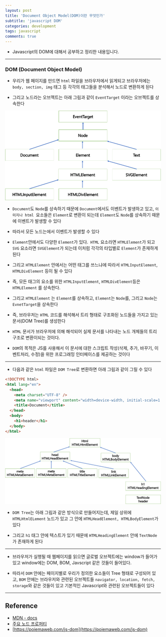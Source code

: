 ```yaml
---
layout: post
title: 'Document Object Model(DOM)이란 무엇인가'
subtitle: 'javascript DOM'
categories: development
tags: javascript
comments: true
---
```


- Javascript의 DOM에 대해서 공부하고 정리한 내용입니다.

---

### DOM (Document Object Model)

- 우리가 웹 페이지를 만드면 `html` 파일을 브라우저에서 읽게되고 브라우저에는 `body, section, img` 태그 등 각각의 태그들을 분석해서 노드로 변환하게 된다

- 그리고 노드라는 오브젝트는 아래 그림과 같이 `EventTarget` 이라는 오브젝트를 상속한다

<img src="https://github.com/ibtg/ibtg.github.io/blob/master/assets/img/post_img/2020-09-10-jsdom1.png?raw=true">

- `Document`도 `Node`를 상속하기 때문에 `Document`에서도 이벤트가 발생하고 있고, `이미지나 html `요소들은 `Element`로 변환이 되는데 `Element`도 `Node`를 상속하기 때문에 이벤트가 발생할 수 있다

- 따라서 모든 노드는에서 이벤트가 발생할 수 있다

- `Element`안에서도 다양한 `Element`가 있다.` HTML` 요소라면 `HTMLElement`가 되고 `SVG` 요소라면 `SVGElement`가 되는데 이처럼 각각의 타입별로 `Element`가 존재하게 된다

- 그리고 `HTMLElement` 안에서는 어떤 태그를 쓰느냐에 따라서 `HTMLInputElement`, `HTMLDivElement` 등이 될 수 있다

- 즉, 모든 태그의 요소를 위한 `HTMLInputElement`, `HTMLDivElement`등은 `HTMLElement` 를 상속한다.

- 그리고 `HTMLElement` 는 `Element`를 상속하고, `Element`는 `Node`를, 그리고 `Node`는 `EvnetTarget`을 상속한다

- 즉, 브라우저는 `HTML` 코드를 해석해서 트리 형태로 구조화된 노드들을 가지고 있는 문서(DOM Tree)를 생성한다

- `HTML` 문서가 브라우저에 의해 해석되어 실제 문서를 나타내는 노드 개체들의 트리 구조로 변환이되는 것이다.

- `DOM`의 목적은 JS를 사용해서 이 문서에 대한 스크립트 작성(삭제, 추가, 바꾸기, 이벤트처리, 수정)을 위한 프로그래밍 인터페이스를 제공하는 것이다

---

- 다음과 같은 `html` 파일은 `DOM Tree`로 변환하면 아래 그림과 같이 그릴 수 있다

```html
<!DOCTYPE html>
<html lang="en">
  <head>
    <meta charset="UTF-8" />
    <meta name="viewport" content="width=device-width, initial-scale=1.0" />
    <title>Document</title>
  </head>
  <body>
    <h1>header</h1>
  </body>
</html>
```

<img src="https://github.com/ibtg/ibtg.github.io/blob/master/assets/img/post_img/2020-09-10-jsdom2.png?raw=true">

- `DOM Tree`는 아래 그림과 같은 방식으로 만들어지는데, 제일 상위에 `HTMLHtmlELement` 노드가 있고 그 안에 `HTMLHeadElement, HTMLBodyElement`가 있다

- 그리고 `h1` 태그 안에 텍스트가 있기 때문에 `HTMLHeadingElement` 안에 `TextNode`가 존재하게 된다

---

- 브라우저가 실행될 때 웹페이지를 읽으면 글로벌 오브젝트에는 window가 들어가 있고 window에는 DOM, BOM, Javscript 같은 것들이 들어있다.

- 따라서 `DOM` 안에는 페이지별로 우리가 정의한 요소들이 Tree 형태로 구성되어 있고, `BOM` 안에는 브라우저와 관련된 오브젝트들 `navigator, location, fetch, storage`와 같은 것들이 있고 기본적인 Javascript와 관련된 오브젝트들이 있다

---

## Reference

- [MDN - docs](https://developer.mozilla.org/ko/docs/Web/API/Window/requestAnimationFrame)
- [주요 노드 프로퍼티](https://ko.javascript.info/basic-dom-node-properties)
- [https://poiemaweb.com/js-dom](https://poiemaweb.com/js-dom)
